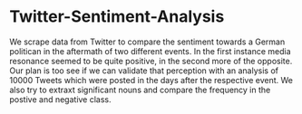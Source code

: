 # Twitter-Sentiment-Analysis
We scrape data from Twitter to compare the sentiment towards a German politican in the aftermath of two different events. In the first instance media resonance seemed to be quite positive, in the second more of the opposite.
Our plan is too see if we can validate that perception with an analysis of 10000 Tweets which were posted in the days after the respective event.
We also try to extraxt significant nouns and compare the frequency in the postive and negative class.
